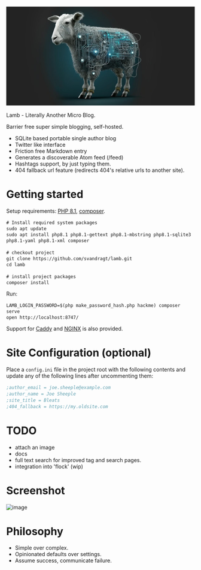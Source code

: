 ![Lamb made out of circuitry](src/images/og-image-lamb.jpg)

Lamb - Literally Another Micro Blog.

Barrier free super simple blogging, self-hosted.

- SQLite based portable single author blog
- Twitter like interface
- Friction free Markdown entry
- Generates a discoverable Atom feed (/feed)
- Hashtags support, by just typing them.
- 404 fallback url feature (redirects 404's relative urls to another site).

# Getting started

Setup requirements:
[PHP 8.1](https://www.php.net/manual/en/install.php),
[composer](https://getcomposer.org/doc/00-intro.md#installation-linux-unix-macos).

```shell
# Install required system packages
sudo apt update
sudo apt install php8.1 php8.1-gettext php8.1-mbstring php8.1-sqlite3 php8.1-yaml php8.1-xml composer

# checkout project
git clone https://github.com/svandragt/lamb.git
cd lamb

# install project packages
composer install
```

Run:

```shell
LAMB_LOGIN_PASSWORD=$(php make_password_hash.php hackme) composer serve
open http://localhost:8747/
```

Support for [Caddy](docs/caddy.md) and [NGINX](docs/nginx.md) is also provided.

# Site Configuration (optional)

Place a `config.ini` file in the project root with the following contents and update any of the following lines after
uncommenting them:

```ini
;author_email = joe.sheeple@example.com
;author_name = Joe Sheeple
;site_title = Bleats
;404_fallback = https://my.oldsite.com
```

# TODO

- attach an image
- docs
- full text search for improved tag and search pages.
- integration into 'flock' (wip)

# Screenshot

![image](https://i.imgur.com/rwk2VmV.png)

# Philosophy

- Simple over complex.
- Opinionated defaults over settings.
- Assume success, communicate failure.
